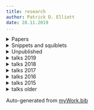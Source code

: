 ```yaml
---
title: research 
author: Patrick D. Elliott
date: 28.11.2019
...
```


<details>
<summary>Papers</summary>

- @elliott18intervention
- @lenls18a
- @elliottEtAl2018simplex <a href="https://patrl.keybase.pub/papers/whoAndWhatMs.pdf">Read.</a>
- @paper17jos <a href="https://patrl.keybase.pub/papers/PoRs.pdf">Read.</a>
- @paper16nels <a href="https://patrl.keybase.pub/papers/nels46.pdf">Read.</a>
- @paper16salt <a href="https://patrl.keybase.pub/papers/saltpaper.pdf">Read.</a>
- @paper16sub <a href="https://patrl.keybase.pub/papers/SuB20.pdf">Read.</a>
- @paper16cls <a href="https://patrl.keybase.pub/papers/cls52proceedings.pdf">Read.</a>
- @paper16wccfl <a href="https://patrl.keybase.pub/papers/wccfl-draft.pdf">Read.</a>
- @paper15cls <a href="https://patrl.keybase.pub/papers/cls49proceedings.pdf">Read.</a>

</details>


<details>

<summary class="podkova f3 ttu tracked cl-effect-1 link dim">Snippets and squiblets</Summary>

- @snippet19multi <a href="https://patrl.keybase.pub/snippets/multisnip.pdf">Read.</a>
- @snippet19recip <a href="https://patrl.keybase.pub/snippets/resniprocals.pdf">Read.</a>
- @snippet18uncond <a href="https://www.ledonline.it/snippets/allegati/snippets35002.pdf">Read.</a>
- @snippet18zero <a href="https://www.ledonline.it/snippets/allegati/snippets35001.pdf">Read.</a>
- @snippet18wh <a href="https://patrl.keybase.pub/snippets/whSnippet.pdf">Read.</a>
- @snippet18collectivePred <a href="https://patrl.keybase.pub/snippets/collectivePredSnippet.pdf">Read.</a>
- @snippet17 <a href="https://patrl.keybase.pub/snippets/snippet-superiority.pdf">Read.</a>
- @snippet15 <a href="https://patrl.keybase.pub/snippets/snippet.pdf">Read.</a>
- @snippet17tense <a href="https://patrl.keybase.pub/snippets/tenseSnippet_v1.pdf">Read.</a>


</details>

<details>
<summary>Unpublished</summary>

- @unpub17thesis
- @unpub13thesis
- @unpub12thesis

</details>


<details>
<summary>talks 2019</summary>

- @talk19asymm2 <a href="https://patrl.keybase.pub/slides/berlin-disj.pdf">Slides.</a>
- @talk19asymm1 <a href="https://patrl.keybase.pub/slides/berlin-cataphora.pdf">Slides.</a>
- @talk19tuebingen <a href="https://patrl.keybase.pub/slides/tuebingen-slides.pdf">Slides.</a>
- @talk19goettingen <a href="https://patrl.keybase.pub/slides/goettingen-mvt.pdf">Slides.</a>
- @talk19chicago
- @talk19dgfs <a href="https://patrl.keybase.pub/slides/emoSlides.pdf">Slides.</a>
- @talk19frankfurt <a href="https://patrl.keybase.pub/handouts/frankfurt.pdf">Handout.</a>
- @goettingen19 <a href="https://patrl.keybase.pub/slides/goettingen-mvt.pdf">Slides.</a>

</details>

<details>
<summary>talks 2018</summary>

- @talk18zas
- @talk18uclc
- @talk18uclb
- @talk18ucla

</details>

<details>

<summary>talks 2017</summary>

- @talk17lenls
- @talk17zas

</details>

<details>
<summary>talks 2016</summary>

- @talk16igg
- @talk16console

</details>

<details>
<summary>talks 2015</summary>

- @poster15glow
- @talk15wccfl
- @talk15egg
- @talk15ucl
- @talk15ellipsis
- @poster15salt
- @talk15lsd
- @talk15cam

</details>

<details>
<summary>talks older</summary>

- @talk14lagb
- @poster14salt
- @talk13mfil
- @talk13mfilSolo
- @talk13edin
- @poster13
- @talk13edinws
- @talk13cls
- @talk12edin

</details>

Auto-generated from [myWork.bib](https://github.com/patrl/patrl.github.io/blob/develop/bib/myWork.bib)

